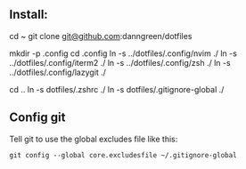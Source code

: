 ## Install:
cd ~
git clone git@github.com:danngreen/dotfiles

mkdir -p .config
cd .config
ln -s ../dotfiles/.config/nvim ./
ln -s ../dotfiles/.config/iterm2 ./
ln -s ../dotfiles/.config/zsh ./
ln -s ../dotfiles/.config/lazygit ./

cd ..
ln -s dotfiles/.zshrc ./
ln -s dotfiles/.gitignore-global ./


## Config git

Tell git to use the global excludes file like this:

```
git config --global core.excludesfile ~/.gitignore-global
```

